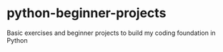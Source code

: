 # python-beginner-projects
Basic exercises and beginner projects to build my coding foundation in Python
